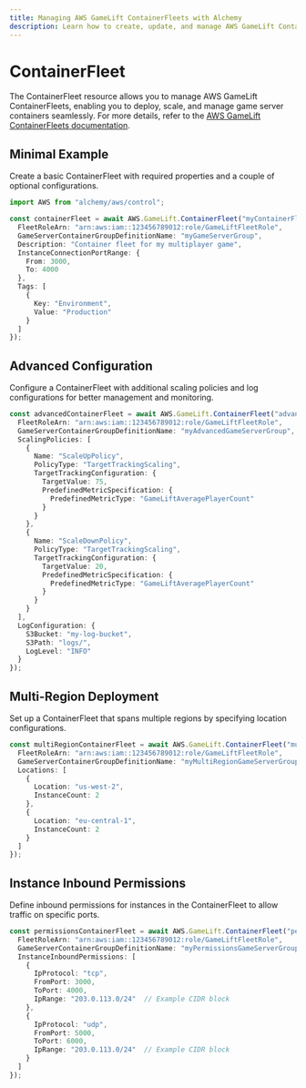 ```yaml
---
title: Managing AWS GameLift ContainerFleets with Alchemy
description: Learn how to create, update, and manage AWS GameLift ContainerFleets using Alchemy Cloud Control.
---
```


# ContainerFleet

The ContainerFleet resource allows you to manage AWS GameLift ContainerFleets, enabling you to deploy, scale, and manage game server containers seamlessly. For more details, refer to the [AWS GameLift ContainerFleets documentation](https://docs.aws.amazon.com/gamelift/latest/userguide/).

## Minimal Example

Create a basic ContainerFleet with required properties and a couple of optional configurations.

```ts
import AWS from "alchemy/aws/control";

const containerFleet = await AWS.GameLift.ContainerFleet("myContainerFleet", {
  FleetRoleArn: "arn:aws:iam::123456789012:role/GameLiftFleetRole",
  GameServerContainerGroupDefinitionName: "myGameServerGroup",
  Description: "Container fleet for my multiplayer game",
  InstanceConnectionPortRange: {
    From: 3000,
    To: 4000
  },
  Tags: [
    {
      Key: "Environment",
      Value: "Production"
    }
  ]
});
```

## Advanced Configuration

Configure a ContainerFleet with additional scaling policies and log configurations for better management and monitoring.

```ts
const advancedContainerFleet = await AWS.GameLift.ContainerFleet("advancedContainerFleet", {
  FleetRoleArn: "arn:aws:iam::123456789012:role/GameLiftFleetRole",
  GameServerContainerGroupDefinitionName: "myAdvancedGameServerGroup",
  ScalingPolicies: [
    {
      Name: "ScaleUpPolicy",
      PolicyType: "TargetTrackingScaling",
      TargetTrackingConfiguration: {
        TargetValue: 75,
        PredefinedMetricSpecification: {
          PredefinedMetricType: "GameLiftAveragePlayerCount"
        }
      }
    },
    {
      Name: "ScaleDownPolicy",
      PolicyType: "TargetTrackingScaling",
      TargetTrackingConfiguration: {
        TargetValue: 20,
        PredefinedMetricSpecification: {
          PredefinedMetricType: "GameLiftAveragePlayerCount"
        }
      }
    }
  ],
  LogConfiguration: {
    S3Bucket: "my-log-bucket",
    S3Path: "logs/",
    LogLevel: "INFO"
  }
});
```

## Multi-Region Deployment

Set up a ContainerFleet that spans multiple regions by specifying location configurations.

```ts
const multiRegionContainerFleet = await AWS.GameLift.ContainerFleet("multiRegionContainerFleet", {
  FleetRoleArn: "arn:aws:iam::123456789012:role/GameLiftFleetRole",
  GameServerContainerGroupDefinitionName: "myMultiRegionGameServerGroup",
  Locations: [
    {
      Location: "us-west-2",
      InstanceCount: 2
    },
    {
      Location: "eu-central-1",
      InstanceCount: 2
    }
  ]
});
```

## Instance Inbound Permissions

Define inbound permissions for instances in the ContainerFleet to allow traffic on specific ports.

```ts
const permissionsContainerFleet = await AWS.GameLift.ContainerFleet("permissionsContainerFleet", {
  FleetRoleArn: "arn:aws:iam::123456789012:role/GameLiftFleetRole",
  GameServerContainerGroupDefinitionName: "myPermissionsGameServerGroup",
  InstanceInboundPermissions: [
    {
      IpProtocol: "tcp",
      FromPort: 3000,
      ToPort: 4000,
      IpRange: "203.0.113.0/24"  // Example CIDR block
    },
    {
      IpProtocol: "udp",
      FromPort: 5000,
      ToPort: 6000,
      IpRange: "203.0.113.0/24"  // Example CIDR block
    }
  ]
});
```